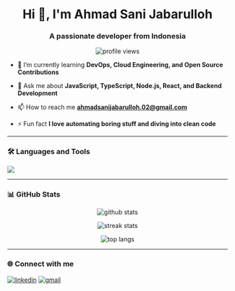 <h1 align="center">Hi 👋, I'm Ahmad Sani Jabarulloh</h1>
<h3 align="center">A passionate developer from Indonesia</h3>

<p align="center">
  <img src="https://komarev.com/ghpvc/?username=ahmadsanijabarulloh&label=Profile%20views&color=0e75b6&style=flat" alt="profile views" />
</p>

- 🌱 I’m currently learning **DevOps, Cloud Engineering, and Open Source Contributions**

- 💬 Ask me about **JavaScript, TypeScript, Node.js, React, and Backend Development**

- 📫 How to reach me **ahmadsanijabarulloh.02@gmail.com**

- ⚡ Fun fact **I love automating boring stuff and diving into clean code**

---

### 🛠️ Languages and Tools

<p align="left">
  <img src="https://skillicons.dev/icons?i=js,ts,react,nodejs,nextjs,express,mongodb,postgres,git,github,docker,linux,vscode" />
</p>

---

### 📊 GitHub Stats

<p align="center">
  <img src="https://github-readme-stats.vercel.app/api?username=ahmadsanijabarulloh&show_icons=true&locale=en" alt="github stats" />
</p>

<p align="center">
  <img src="https://github-readme-streak-stats.herokuapp.com/?user=ahmadsanijabarulloh&" alt="streak stats" />
</p>

<p align="center">
  <img src="https://github-readme-stats.vercel.app/api/top-langs?username=ahmadsanijabarulloh&layout=compact" alt="top langs" />
</p>

---

### 🌐 Connect with me

<p align="left">
  <a href="https://linkedin.com/in/ahmadsanijabarulloh" target="blank"><img align="center" src="https://skillicons.dev/icons?i=linkedin" alt="linkedin" /></a>
  <a href="mailto:ahmadsanijabarulloh.02@gmail.com"><img align="center" src="https://skillicons.dev/icons?i=gmail" alt="gmail" /></a>
</p>
